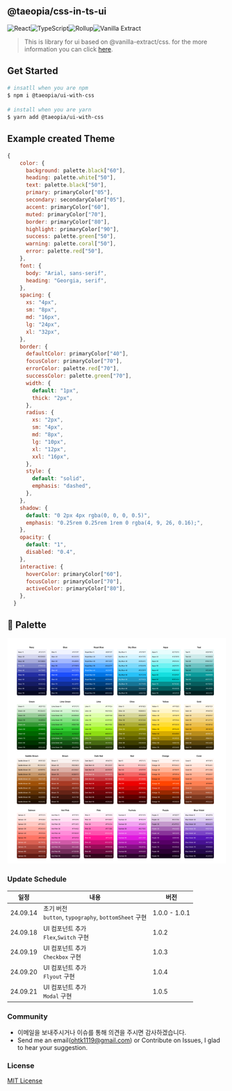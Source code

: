 ## @taeopia/css-in-ts-ui

![React](https://img.shields.io/badge/React-18.2.0-blue?logo=react&logoColor=white)![TypeScript](https://img.shields.io/badge/TypeScript-5.2.2-blue?logo=typescript&logoColor=white)![Rollup](https://img.shields.io/badge/Rollup-3.28.0-EC4A3F?logo=rollup.js&logoColor=white)![Vanilla Extract](https://img.shields.io/badge/Vanilla_Extract-2.3.2-3b82f6?logo=css3&logoColor=white)

> This is library for ui based on @vanilla-extract/css. for the more information you can click [here](https://vanilla-extract.style/).

## Get Started

```bash
# insatll when you are npm
$ npm i @taeopia/ui-with-css

# install when you are yarn
$ yarn add @taeopia/ui-with-css
```

## Example created Theme

```javascript
{
    color: {
      background: palette.black["60"],
      heading: palette.white["50"],
      text: palette.black["50"],
      primary: primaryColor["05"],
      secondary: secondaryColor["05"],
      accent: primaryColor["60"],
      muted: primaryColor["70"],
      border: primaryColor["80"],
      highlight: primaryColor["90"],
      success: palette.green["50"],
      warning: palette.coral["50"],
      error: palette.red["50"],
    },
    font: {
      body: "Arial, sans-serif",
      heading: "Georgia, serif",
    },
    spacing: {
      xs: "4px",
      sm: "8px",
      md: "16px",
      lg: "24px",
      xl: "32px",
    },
    border: {
      defaultColor: primaryColor["40"],
      focusColor: primaryColor["70"],
      errorColor: palette.red["70"],
      successColor: palette.green["70"],
      width: {
        default: "1px",
        thick: "2px",
      },
      radius: {
        xs: "2px",
        sm: "4px",
        md: "8px",
        lg: "10px",
        xl: "12px",
        xxl: "16px",
      },
      style: {
        default: "solid",
        emphasis: "dashed",
      },
    },
    shadow: {
      default: "0 2px 4px rgba(0, 0, 0, 0.5)",
      emphasis: "0.25rem 0.25rem 1rem 0 rgba(4, 9, 26, 0.16);",
    },
    opacity: {
      default: "1",
      disabled: "0.4",
    },
    interactive: {
      hoverColor: primaryColor["60"],
      focusColor: primaryColor["70"],
      activeColor: primaryColor["80"],
    },
  }
```

## 🎨 Palette

![image-20240915182957271](https://github.com/weezlely/assets/blob/master/taeopia-ui-with-css/themeColor.png?raw=true)

### Update Schedule

| 일정     | 내용                                                       | 버전          |
| -------- | ---------------------------------------------------------- | ------------- |
| 24.09.14 | 초기 버전 <br/> `button`, `typography`, `bottomSheet` 구현 | 1.0.0 - 1.0.1 |
| 24.09.18 | UI 컴포넌트 추가 <br/> `Flex`,`Switch` 구현                | 1.0.2         |
| 24.09.19 | UI 컴포넌트 추가 <br/> `Checkbox` 구현                     | 1.0.3         |
| 24.09.20 | UI 컴포넌트 추가 <br/> `Flyout` 구현                       | 1.0.4         |
| 24.09.21 | UI 컴포넌트 추가 <br/> `Modal` 구현                        | 1.0.5         |

### Community

- 이메일을 보내주시거나 이슈를 통해 의견을 주시면 감사하겠습니다.
- Send me an email(ohtk1119@gmail.com) or Contribute on Issues, I glad to hear your suggestion.

### License

[MIT License](https://rmm5t.mit-license.org/)
